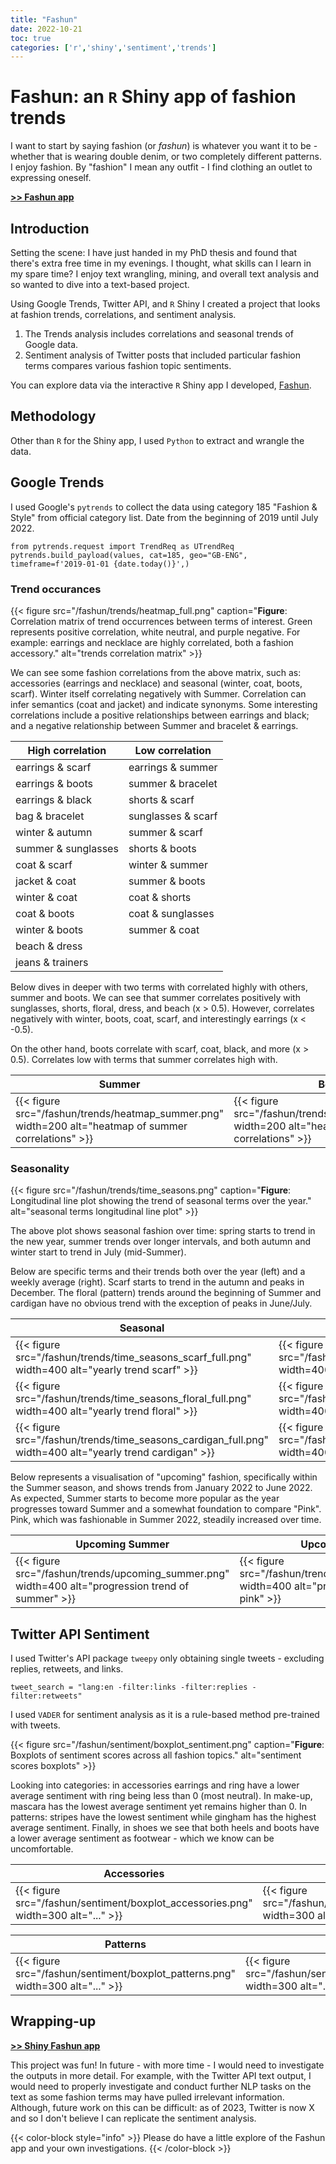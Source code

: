 ```yaml
---
title: "Fashun"
date: 2022-10-21
toc: true
categories: ['r','shiny','sentiment','trends']
---
```


# Fashun: an `R` Shiny app of fashion trends

I want to start by saying fashion (or *fashun*) is whatever you want it to be - whether that is wearing double denim, or two completely different patterns.
I enjoy fashion. By "fashion" I mean any outfit - I find clothing an outlet to expressing oneself.

[**>> Fashun app**](https://sap218.shinyapps.io/fashun_app/ "R Shiny fashion application called Fashun")

## Introduction

Setting the scene: I have just handed in my PhD thesis and found that there's extra free time in my evenings.
I thought, what skills can I learn in my spare time? 
I enjoy text wrangling, mining, and overall text analysis and so wanted to dive into a text-based project.

Using Google Trends, Twitter API, and `R` Shiny I created a project that looks at fashion trends, correlations, and sentiment analysis.

1. The Trends analysis includes correlations and seasonal trends of Google data.
2. Sentiment analysis of Twitter posts that included particular fashion terms compares various fashion topic sentiments.

You can explore data via the interactive `R` Shiny app I developed, [Fashun](https://sap218.shinyapps.io/fashun_app/ "Fashun the R Shiny application of fashion trends").

## Methodology

Other than `R` for the Shiny app, I used `Python` to extract and wrangle the data.

## Google Trends

I used Google's `pytrends` to collect the data using category 185 "Fashion & Style" from official category list. Date from the beginning of 2019 until July 2022.

```
from pytrends.request import TrendReq as UTrendReq 
pytrends.build_payload(values, cat=185, geo="GB-ENG", timeframe=f'2019-01-01 {date.today()}',)
```


### Trend occurances

{{< figure src="/fashun/trends/heatmap_full.png" caption="**Figure**: Correlation matrix of trend occurrences between terms of interest. Green represents positive correlation, white neutral, and purple negative. For example: earrings and necklace are highly correlated, both a fashion accessory." alt="trends correlation matrix" >}}

We can see some fashion correlations from the above matrix, such as: accessories (earrings and necklace) and seasonal (winter, coat, boots, scarf). Winter itself correlating negatively with Summer.
Correlation can infer semantics (coat and jacket) and indicate synonyms.
Some interesting correlations include a positive relationships between earrings and black; and a negative relationship between Summer and bracelet & earrings.

| High correlation  | Low correlation |
| ------------- | ------------- |
| earrings & scarf | earrings & summer |
| earrings & boots | summer & bracelet |
| earrings & black | shorts & scarf |
| bag & bracelet | sunglasses & scarf |
| winter & autumn | summer & scarf |
| summer & sunglasses | shorts & boots |
| coat & scarf | winter & summer |
| jacket & coat | summer & boots |
| winter & coat | coat & shorts |
| coat & boots | coat & sunglasses |
| winter & boots | summer & coat |
| beach & dress |  |
| jeans & trainers |  |

Below dives in deeper with two terms with correlated highly with others, summer and boots.
We can see that summer correlates positively with sunglasses, shorts, floral, dress, and beach (x > 0.5). However, correlates negatively with winter, boots, coat, scarf, and interestingly earrings (x < -0.5).

On the other hand, boots correlate with scarf, coat, black, and more (x > 0.5).
Correlates low with terms that summer correlates high with.

| Summer | Boots |
| ------------- | ------------- |
| {{< figure src="/fashun/trends/heatmap_summer.png" width=200 alt="heatmap of summer correlations" >}} | {{< figure src="/fashun/trends/heatmap_boots.png" width=200 alt="heatmap of boots correlations" >}} |


### Seasonality

{{< figure src="/fashun/trends/time_seasons.png" caption="**Figure**: Longitudinal line plot showing the trend of seasonal terms over the year." alt="seasonal terms longitudinal line plot" >}}

The above plot shows seasonal fashion over time: spring starts to trend in the new year, summer trends over longer intervals, and both autumn and winter start to trend in July (mid-Summer). 

Below are specific terms and their trends both over the year (left) and a weekly average (right).
Scarf starts to trend in the autumn and peaks in December.
The floral (pattern) trends around the beginning of Summer and cardigan have no obvious trend with the exception of peaks in June/July.

| Seasonal | Weekly |
| ------------- | ------------- |
| {{< figure src="/fashun/trends/time_seasons_scarf_full.png" width=400 alt="yearly trend scarf" >}} | {{< figure src="/fashun/trends/time_seasons_scarf_weekly.png" width=400 alt="weekly trend scarf" >}} |
| {{< figure src="/fashun/trends/time_seasons_floral_full.png" width=400 alt="yearly trend floral" >}} | {{< figure src="/fashun/trends/time_seasons_floral_weekly.png" width=400 alt="weekly trend floral" >}} |
| {{< figure src="/fashun/trends/time_seasons_cardigan_full.png" width=400 alt="yearly trend cardigan" >}} | {{< figure src="/fashun/trends/time_seasons_cardigan_weekly.png" width=400 alt="weekly trend cardigan" >}} |

Below represents a visualisation of "upcoming" fashion, specifically within the Summer season, and shows trends from January 2022 to June 2022.
As expected, Summer starts to become more popular as the year progresses toward Summer and a somewhat foundation to compare "Pink". 
Pink, which was fashionable in Summer 2022, steadily increased over time.

| Upcoming Summer | Upcoming Pink |
| ------------- | ------------- |
| {{< figure src="/fashun/trends/upcoming_summer.png" width=400 alt="progression trend of summer" >}} | {{< figure src="/fashun/trends/upcoming_pink.png" width=400 alt="progression trend of pink" >}} |



## Twitter API Sentiment

I used Twitter's API package `tweepy` only obtaining single tweets - excluding replies, retweets, and links. 
```
tweet_search = "lang:en -filter:links -filter:replies -filter:retweets"
```
I used `VADER` for sentiment analysis as it is a rule-based method pre-trained with tweets.

{{< figure src="/fashun/sentiment/boxplot_sentiment.png" caption="**Figure**: Boxplots of sentiment scores across all fashion topics." alt="sentiment scores boxplots" >}}

Looking into categories: in accessories earrings and ring have a lower average sentiment with ring being less than 0 (most neutral).
In make-up, mascara has the lowest average sentiment yet remains higher than 0.
In patterns: stripes have the lowest sentiment while gingham has the highest average sentiment.
Finally, in shoes we see that both heels and boots have a lower average sentiment as footwear - which we know can be uncomfortable.

| Accessories | Make-up |
| ------------- | ------------- |
| {{< figure src="/fashun/sentiment/boxplot_accessories.png" width=300 alt="..." >}} | {{< figure src="/fashun/sentiment/boxplot_makeup.png" width=300 alt="..." >}} |

| Patterns | Shoes |
| ------------- | ------------- |
| {{< figure src="/fashun/sentiment/boxplot_patterns.png" width=300 alt="..." >}} | {{< figure src="/fashun/sentiment/boxplot_shoes.png" width=300 alt="..." >}} |


## Wrapping-up

[**>> Shiny Fashun app**](https://sap218.shinyapps.io/fashun_app/ "R Shiny fashion application")

This project was fun! In future - with more time - I would need to investigate the outputs in more detail.
For example, with the Twitter API text output, I would need to properly investigate and conduct further NLP tasks on the text as some fashion terms may have pulled irrelevant information.
Although, future work on this can be difficult: as of 2023, Twitter is now X and so I don't believe I can replicate the sentiment analysis.

{{< color-block style="info" >}}
Please do have a little explore of the Fashun app and your own investigations.
{{< /color-block >}}